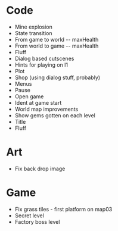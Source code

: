 # Code
- Mine explosion
- State transition
 - From game to world -- maxHealth
 - From world to game -- maxHealth
 - Fluff
- Dialog based cutscenes
 - Hints for playing on l1
 - Plot
- Shop (using dialog stuff, probably)
- Menus
 - Pause
 - Open game
- Ident at game start
- World map improvements
 - Show gems gotten on each level
 - Title
 - Fluff
# Art
- Fix back drop image
# Game
- Fix grass tiles - first platform on map03
- Secret level
- Factory boss level